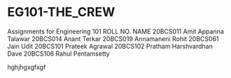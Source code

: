 # EG101-THE_CREW
Assignments for Engineering 101
ROLL NO. NAME
20BCS011 Amit Appanna Talawar
20BCS014 Anant Terkar
20BCS019 Annamaneni Rohit
20BCS061 Jain Udit
20BCS101 Prateek Agrawal
20BCS102 Pratham Harshvardhan Dave
20BCS106 Rahul Pentamsetty

hghjhgxgfxgf
